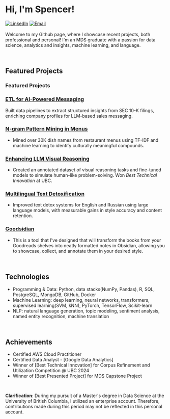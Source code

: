 # Hi, I'm Spencer!

[![LinkedIn](https://img.shields.io/badge/LinkedIn-SpencerLiao-blue?style=flat&logo=linkedin)](https://www.linkedin.com/in/sfliao/)
[![Email](https://img.shields.io/badge/Email-f.liao%40aol.com-orange?style=flat&logo=microsoftoutlook)](mailto:f.liao@aol.com)  
<br>
Welcome to my Github page, where I showcase recent projects, both professional and personal!
I'm an MDS graduate with a passion for data science, analytics and insights, machine learning, and language.

<br>

## Featured Projects

### **Featured Projects**

### [ETL for AI-Powered Messaging](https://spencerfliao.github.io/etl-for-llm-sales-messaging_nob.html)
 Built data pipelines to extract structured insights from SEC 10-K filings, enriching company profiles for LLM-based sales messaging.

### [N-gram Pattern Mining in Menus](https://spencerfliao.github.io/codeswitching-corpus-mining_nob.html)
* Mined over 30K dish names from restaurant menus using TF-IDF and machine learning to identify culturally meaningful compounds.

### [Enhancing LLM Visual Reasoning](https://spencerfliao.github.io/llm-reasoning-graphic-puzzles.html)
* Created an annotated dataset of visual reasoning tasks and fine-tuned models to simulate human-like problem-solving. Won *Best Technical Innovation* at UBC.

### [Multilingual Text Detoxification](https://spencerfliao.github.io/multilingual-text-detox.html)
* Improved text detox systems for English and Russian using large language models, with measurable gains in style accuracy and content retention.

### [Goodsidian](https://github.com/spencerfliao/Goodsidian)
* This is a tool that I've designed that will transform the books from your Goodreads shelves into neatly formatted notes in Obsidian, allowing you to showcase, collect, and annotate them in your desired style.

<br>

## Technologies
- Programming & Data: Python, data stacks(NumPy, Pandas), R, SQL, PostgreSQL, MongoDB, GitHub, Docker
- Machine Learning: deep learning, neural networks, transformers, supervised learning(SVM, kNN), PyTorch, TensorFlow, Scikit-learn
- NLP: natural language generation, topic modeling, sentiment analysis, named entity recognition, machine translation

<br>

## Achievements
- Certified AWS Cloud Practitioner
- Certified Data Analyst - [Google Data Analytics]
- Winner of [Best Technical Innovation] for Corpus Refinement and Utilization Competition @ UBC 2024
- Winner of [Best Presented Project] for MDS Capstone Project

<br>

**Clarification**: During my pursuit of a Master's degree in Data Science at the University of British Columbia, I utilized an enterprise account. Therefore, contributions made during this period may not be reflected in this personal account.
